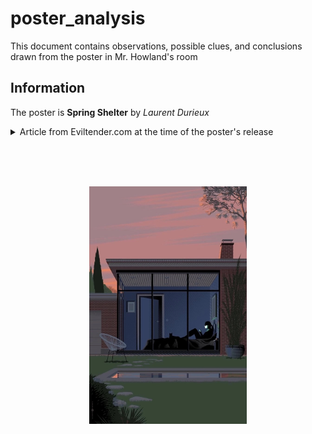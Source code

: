 # poster_analysis

This document contains observations, possible clues, and conclusions drawn from the poster in Mr. Howland's room

## Information

The poster is **Spring Shelter** by _Laurent Durieux_

<details>
<summary>Article from Eviltender.com at the time of the poster's release</summary><br/>

We are inside of a shared dissolve, as the pace and expectations of normality become a more staid and intimate life. This is our modern global pandemic. With his latest print Spring Shelter, Illustrator Laurent Durieux finds the humanity, the new-normal, of this communal experience. A woman lounges in bed with phone in hand, cat at her feet. A gorgeous spring evening spent indoors. Alone. The pool there to remind us of the possibilities of the season — pool parties, barbecues, and picnics, that will all go unexplored.

Spring Shelter is a 24″ x 36″ 10 color screenprint available as a timed-edition from Mondo. Availability ends 11:59 PM CT on Thursday, April 30. The proceeds will aid those affected by the pandemic. More on that from Mondo —

After costs, all proceeds of the timed edition poster will be split 50/50 between two causes that are very important to us: Direct Relief and the Alamo Family Fund.

Direct Relief is a humanitarian and nonprofit/nonpartisan aid organization with a mission to improve the health and lives of people affected by poverty or emergencies. The Alamo Family Fund was created to help Alamo Drafthouse employees who are facing financial hardship after a natural disaster or an unforeseen personal hardship including the global pandemic COVID-19, which has resulted in the unfortunate furlough of virtually all venue/theater members, and up to 80% of corporate staff.

[Link to the original article](https://eviltender.com/2020/04/29/on-sale-spring-shelter-by-laurent-durieux/)

</details>

<br/><br/><br/>

<p align="center">
    <img src="poster.jpg" alt="Spring Shelter by Laurent Durieux" width="50%">
</p>
